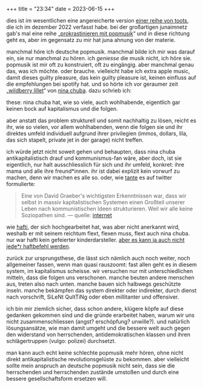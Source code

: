+++
title = "23:34"
date = 2023-06-15
+++

dies ist im wesentlichen eine angereicherte version [einer reihe von toots][chuba-mastodon], die ich im dezember 2022 verfasst habe. bei der großartigen junaimnetz gab's mal eine reihe „[prokrastinieren mit popmusik][juna-popmusik]“ und in diese richtung geht es, aber im gegensatz zu mir hat juna ahnung von der materie.

<!-- more -->

manchmal höre ich deutsche popmusik. manchmal bilde ich mir was darauf ein, sie nur manchmal zu hören. ich _geniesse_ die musik nicht, ich höre sie. popmusik ist mir oft zu konstruiert, oft zu eingängig. aber manchmal genau das, was ich möchte. oder brauche. vielleicht habe ich extra apple music, damit dieses guilty pleasure, das kein guilty pleasure ist, keinen einfluss auf die empfehlungen bei spotify hat. und so hörte ich vor geraumer zeit „[wildberry lillet][wildberry-lillet-yt]“ von [nina chuba][chuba-wiki]. dazu schrieb ich:

these: nina chuba hat, wie so viele, auch wohlhabende, eigentlich gar keinen bock auf kapitalismus und die folgen.

aber anstatt das problem strukturell und somit nachhaltig zu lösen, reicht es ihr, wie so vielen, vor allem wohlhabenden, wenn die folgen sie und ihr direktes umfeld individuell aufgrund ihrer privilegien (immos, dollars, lila, das sich stapelt, private jet in der garage) nicht treffen.

ich würde jetzt nicht soweit gehen und behaupten, dass nina chuba antikapitalistisch drauf und kommunismus-fan wäre, aber doch, ist sie eigentlich, nur halt ausschliesslich für sich und ihr umfeld, konkret: ihre mama und alle ihre freund\*innen. ihr ist dabei explizit kein vorwurf zu machen, denn wir machen es alle so. oder, wie [tante][tante-twitter] es auf twitter formulierte:

> Eine von David Graeber's wichtigsten Erkenntnissen war, dass wir selbst in massiv kapitalistischen Systemen einen Großteil unserer Leben nach kommunistischen Ideen strukturieren. Weil wir alle keine Soziopathen sind.
> — quelle: [internet][tante-twitter]

wie [hafti][hafti-wiki], der sich hochgearbeitet hat, was aber nicht anerkannt wird, weshalb er mit seinem reichtum flext, flexen muss, flext auch nina chuba. nur war hafti kein gefeierter kinderdarsteller. [aber es kann ja auch nicht jede\*r haftbefehl werden][mareicares-rp23].

zurück zur ursprungsthese, die lässt sich nämlich auch noch weiter, noch allgemeiner fassen, wenn man quasi rauszoomt: fast allen geht es in diesem system, im kapitalismus scheisse. wir versuchen nur mit unterschiedlichen mitteln, dass die folgen uns verschonen. manche beuten andere menschen aus, treten also nach unten. manche bauen sich halbwegs geschützte inseln. manche bekämpfen das system direkter oder indirekter, durch dienst nach vorschrift, SiLeNt QuItTiNg oder eben millitanter und offensiver.

ich bin mir ziemlich sicher, dass schon andere, klügere köpfe auf diese gedanken gekommen sind und die gründe erarbeitet haben, warum wir uns nicht zusammenschliessen (angst? erschöpfung? unwille?). und natürlich lösungsansätze, wie man damit umgeht und die bessere welt auch gegen den widerstand von herrschenden, antidemokratischen klassen und ihren schlägertruppen (vulgo: polizei) durchsetzt.

man kann auch echt keine schlechte popmusik mehr hören, ohne nicht direkt antikapitalistische revolutionsgelüste zu bekommen. aber vielleicht sollte mein anspruch an deutsche popmusik nicht sein, dass sie die herrschenden und herrschenden zustände umstoßen und durch eine bessere gesellschaftsform ersetzen will.

[chuba-mastodon]: https://chaos.social/@zeitschlag/109444762483927611
[juna-popmusik]: https://junaimnetz.de/category/prokrastinieren-mit-popsongs
[tante-twitter]: https://twitter.com/tante/status/1534079075177967618
[hafti-wiki]: https://de.wikipedia.org/wiki/Haftbefehl_(Rapper)
[mareicares-rp23]: https://www.youtube.com/watch?v=BbAfFO44oOQ
[wildberry-lillet-yt]: https://www.youtube.com/watch?v=YScncKo0yRY
[chuba-wiki]: https://de.wikipedia.org/wiki/Nina_Chuba